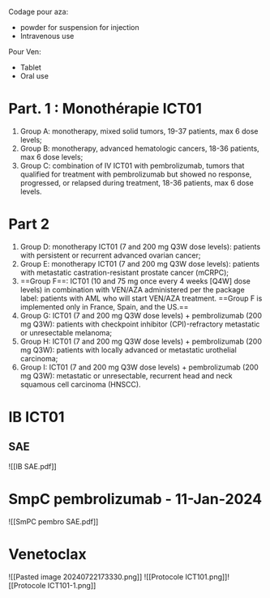 Codage pour aza:
- powder for suspension for injection
- Intravenous use

Pour Ven:
- Tablet 
- Oral use

# Part. 1 : Monothérapie ICT01

1. Group A: monotherapy, mixed solid tumors, 19-37 patients, max 6 dose levels;
2. Group B: monotherapy, advanced hematologic cancers, 18-36 patients, max 6 dose levels;
3. Group C: combination of IV ICT01 with pembrolizumab, tumors that qualified for treatment with pembrolizumab but showed no response, progressed, or relapsed during treatment, 18-36 patients, max 6 dose levels.

# Part 2

1. Group D: monotherapy ICT01 (7 and 200 mg Q3W dose levels): patients with persistent or recurrent advanced ovarian cancer;
2. Group E: monotherapy ICT01 (7 and 200 mg Q3W dose levels): patients with metastatic castration-resistant prostate cancer (mCRPC);
3. ==Group F==: ICT01 (10 and 75 mg once every 4 weeks [Q4W] dose levels) in combination with VEN/AZA administered per the package label: patients with AML who will start VEN/AZA treatment. ==Group F is implemented only in France, Spain, and the US.==
4. Group G: ICT01 (7 and 200 mg Q3W dose levels) + pembrolizumab (200 mg Q3W): patients with checkpoint inhibitor (CPI)-refractory metastatic or unresectable melanoma;
5. Group H: ICT01 (7 and 200 mg Q3W dose levels) + pembrolizumab (200 mg Q3W): patients with locally advanced or metastatic urothelial carcinoma;
6. Group I: ICT01 (7 and 200 mg Q3W dose levels) + pembrolizumab (200 mg Q3W): metastatic or unresectable, recurrent head and neck squamous cell carcinoma (HNSCC).

# IB ICT01
## SAE
![[IB SAE.pdf]]


# SmpC pembrolizumab - 11-Jan-2024
![[SmPC pembro SAE.pdf]]





# Venetoclax
![[Pasted image 20240722173330.png]]
![[Protocole ICT101.png]]![[Protocole ICT101-1.png]]

